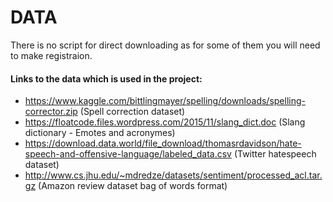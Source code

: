 # DATA
There is no script for direct downloading as for some of them you will need to make registraion.
#### Links to the data which is used in the project:
* https://www.kaggle.com/bittlingmayer/spelling/downloads/spelling-corrector.zip (Spell correction dataset)
* https://floatcode.files.wordpress.com/2015/11/slang_dict.doc (Slang dictionary - Emotes and acronymes)
* https://download.data.world/file_download/thomasrdavidson/hate-speech-and-offensive-language/labeled_data.csv (Twitter hatespeech dataset)
* http://www.cs.jhu.edu/~mdredze/datasets/sentiment/processed_acl.tar.gz (Amazon review dataset bag of words format)
